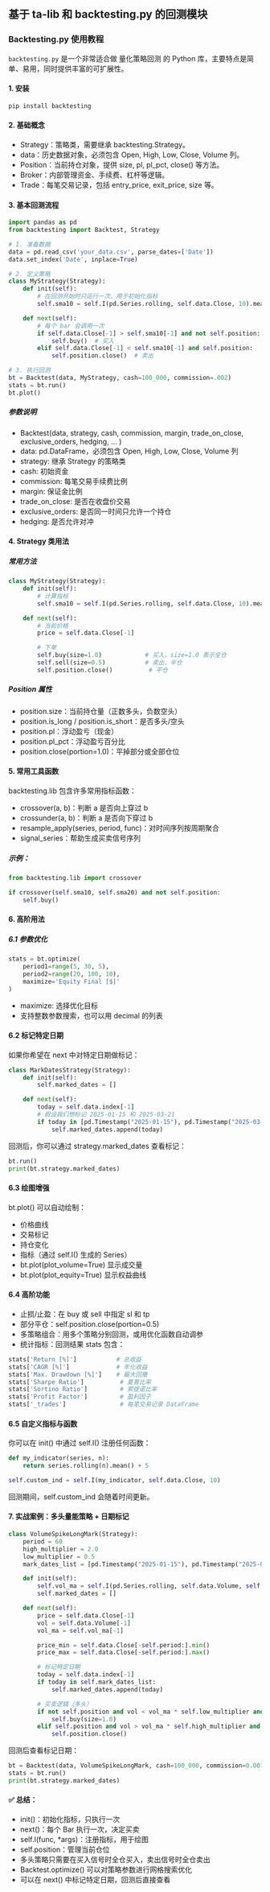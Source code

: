 ## 基于 ta-lib 和 backtesting.py 的回测模块

### Backtesting.py 使用教程
`backtesting.py` 是一个非常适合做 量化策略回测 的 Python 库，主要特点是简单、易用，同时提供丰富的可扩展性。

#### 1. 安装
```python
pip install backtesting
```
#### 2. 基础概念
- Strategy：策略类，需要继承 backtesting.Strategy。
- data：历史数据对象，必须包含 Open, High, Low, Close, Volume 列。
- Position：当前持仓对象，提供 size, pl, pl_pct, close() 等方法。
- Broker：内部管理资金、手续费、杠杆等逻辑。
- Trade：每笔交易记录，包括 entry_price, exit_price, size 等。

#### 3. 基本回测流程
```python
import pandas as pd
from backtesting import Backtest, Strategy

# 1. 准备数据
data = pd.read_csv('your_data.csv', parse_dates=['Date'])
data.set_index('Date', inplace=True)

# 2. 定义策略
class MyStrategy(Strategy):
    def init(self):
        # 在回测开始时只运行一次，用于初始化指标
        self.sma10 = self.I(pd.Series.rolling, self.data.Close, 10).mean()

    def next(self):
        # 每个 bar 会调用一次
        if self.data.Close[-1] > self.sma10[-1] and not self.position:
            self.buy()  # 买入
        elif self.data.Close[-1] < self.sma10[-1] and self.position:
            self.position.close()  # 卖出

# 3. 执行回测
bt = Backtest(data, MyStrategy, cash=100_000, commission=.002)
stats = bt.run()
bt.plot()
```

##### 参数说明
- Backtest(data, strategy, cash, commission, margin, trade_on_close, exclusive_orders, hedging, ... )
- data: pd.DataFrame，必须包含 Open, High, Low, Close, Volume 列
- strategy: 继承 Strategy 的策略类
- cash: 初始资金
- commission: 每笔交易手续费比例
- margin: 保证金比例
- trade_on_close: 是否在收盘价交易
- exclusive_orders: 是否同一时间只允许一个持仓
- hedging: 是否允许对冲

#### 4. Strategy 类用法
##### 常用方法
```python
class MyStrategy(Strategy):
    def init(self):
        # 计算指标
        self.sma10 = self.I(pd.Series.rolling, self.data.Close, 10).mean()

    def next(self):
        # 当前价格
        price = self.data.Close[-1]

        # 下单
        self.buy(size=1.0)            # 买入，size=1.0 表示全仓
        self.sell(size=0.5)           # 卖出，半仓
        self.position.close()          # 平仓
```
##### Position 属性
- position.size：当前持仓量（正数多头，负数空头）
- position.is_long / position.is_short：是否多头/空头
- position.pl：浮动盈亏（现金）
- position.pl_pct：浮动盈亏百分比
- position.close(portion=1.0)：平掉部分或全部仓位

#### 5. 常用工具函数
backtesting.lib 包含许多常用指标函数：
- crossover(a, b)：判断 a 是否向上穿过 b
- crossunder(a, b)：判断 a 是否向下穿过 b
- resample_apply(series, period, func)：对时间序列按周期聚合
- signal_series：帮助生成买卖信号序列

##### 示例：
```python
from backtesting.lib import crossover

if crossover(self.sma10, self.sma20) and not self.position:
    self.buy()
```

#### 6. 高阶用法
##### 6.1 参数优化
```python
stats = bt.optimize(
    period1=range(5, 30, 5),
    period2=range(20, 100, 10),
    maximize='Equity Final [$]'
)
```
- maximize: 选择优化目标
- 支持整数参数搜索，也可以用 decimal 的列表

#### 6.2 标记特定日期

如果你希望在 next 中对特定日期做标记：
```python
class MarkDatesStrategy(Strategy):
    def init(self):
        self.marked_dates = []

    def next(self):
        today = self.data.index[-1]
        # 假设我们想标记 2025-01-15 和 2025-03-21
        if today in [pd.Timestamp("2025-01-15"), pd.Timestamp("2025-03-21")]:
            self.marked_dates.append(today)
```
回测后，你可以通过 strategy.marked_dates 查看标记：
```python
bt.run()
print(bt.strategy.marked_dates)
```

#### 6.3 绘图增强
bt.plot() 可以自动绘制：
- 价格曲线
- 交易标记
- 持仓变化
- 指标（通过 self.I() 生成的 Series）
- bt.plot(plot_volume=True) 显示成交量
- bt.plot(plot_equity=True) 显示权益曲线

#### 6.4 高阶功能
- 止损/止盈：在 buy 或 sell 中指定 sl 和 tp
- 部分平仓：self.position.close(portion=0.5)
- 多策略组合：用多个策略分别回测，或用优化函数自动调参
- 统计指标：回测结果 stats 包含：

```python
stats['Return [%]']           # 总收益
stats['CAGR [%]']             # 年化收益
stats['Max. Drawdown [%]']    # 最大回撤
stats['Sharpe Ratio']          # 夏普比率
stats['Sortino Ratio']         # 索提诺比率
stats['Profit Factor']         # 盈利因子
stats['_trades']               # 每笔交易记录 DataFrame
```

#### 6.5 自定义指标与函数

你可以在 init() 中通过 self.I() 注册任何函数：
```python
def my_indicator(series, n):
    return series.rolling(n).mean() + 5

self.custom_ind = self.I(my_indicator, self.data.Close, 10)
```

回测期间，self.custom_ind 会随着时间更新。

#### 7. 实战案例：多头量能策略 + 日期标记
```python
class VolumeSpikeLongMark(Strategy):
    period = 60
    high_multiplier = 2.0
    low_multiplier = 0.5
    mark_dates_list = [pd.Timestamp("2025-01-15"), pd.Timestamp("2025-03-21")]

    def init(self):
        self.vol_ma = self.I(pd.Series.rolling, self.data.Volume, self.period).mean()
        self.marked_dates = []

    def next(self):
        price = self.data.Close[-1]
        vol = self.data.Volume[-1]
        vol_ma = self.vol_ma[-1]

        price_min = self.data.Close[-self.period:].min()
        price_max = self.data.Close[-self.period:].max()

        # 标记特定日期
        today = self.data.index[-1]
        if today in self.mark_dates_list:
            self.marked_dates.append(today)

        # 买卖逻辑（多头）
        if not self.position and vol < vol_ma * self.low_multiplier and price <= price_min * 1.05:
            self.buy(size=1.0)
        elif self.position and vol > vol_ma * self.high_multiplier and price >= price_max * 0.95:
            self.position.close()
```

回测后查看标记日期：
```python
bt = Backtest(data, VolumeSpikeLongMark, cash=100_000, commission=0.001)
stats = bt.run()
print(bt.strategy.marked_dates)
```

#### ✅ 总结：
- init()：初始化指标，只执行一次
- next()：每个 Bar 执行一次，决定买卖
- self.I(func, *args)：注册指标，用于绘图
- self.position：管理当前仓位
- 多头策略只需要在买入信号时全仓买入，卖出信号时全仓卖出
- Backtest.optimize() 可以对策略参数进行网格搜索优化
- 可以在 next() 中标记特定日期，回测后直接查看